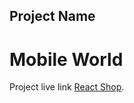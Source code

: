 ## Project Name

# Mobile World <br>

Project live link [React Shop](https://clever-cuchufli-3a9646.netlify.app).
